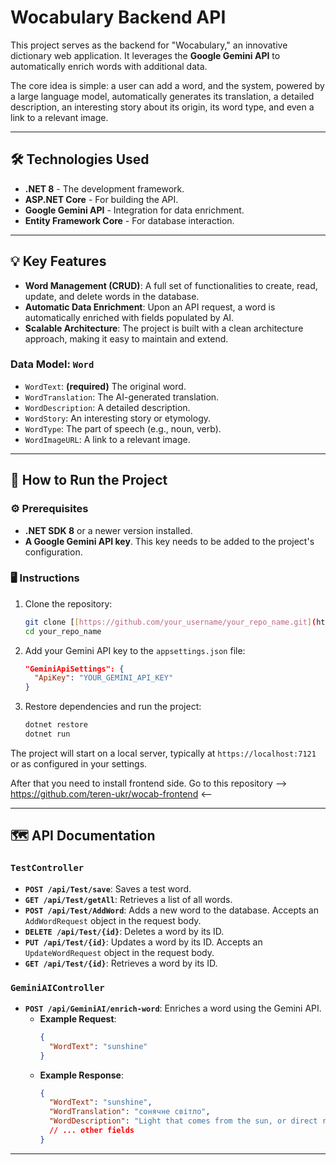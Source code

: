 # Wocabulary Backend API

This project serves as the backend for "Wocabulary," an innovative dictionary web application. It leverages the **Google Gemini API** to automatically enrich words with additional data.

The core idea is simple: a user can add a word, and the system, powered by a large language model, automatically generates its translation, a detailed description, an interesting story about its origin, its word type, and even a link to a relevant image.

---

## 🛠️ Technologies Used

* **.NET 8** - The development framework.
* **ASP.NET Core** - For building the API.
* **Google Gemini API** - Integration for data enrichment.
* **Entity Framework Core** - For database interaction.

---

## 💡 Key Features

* **Word Management (CRUD)**: A full set of functionalities to create, read, update, and delete words in the database.
* **Automatic Data Enrichment**: Upon an API request, a word is automatically enriched with fields populated by AI.
* **Scalable Architecture**: The project is built with a clean architecture approach, making it easy to maintain and extend.

### Data Model: `Word`

* `WordText`: **(required)** The original word.
* `WordTranslation`: The AI-generated translation.
* `WordDescription`: A detailed description.
* `WordStory`: An interesting story or etymology.
* `WordType`: The part of speech (e.g., noun, verb).
* `WordImageURL`: A link to a relevant image.

---

## 🚀 How to Run the Project

### ⚙️ Prerequisites

* **.NET SDK 8** or a newer version installed.
* **A Google Gemini API key**. This key needs to be added to the project's configuration.

### 🖥️ Instructions

1.  Clone the repository:
    ```bash
    git clone [[https://github.com/your_username/your_repo_name.git](https://github.com/your_username/your_repo_name.git)](https://github.com/teren-ukr/Wocablary_API.git)
    cd your_repo_name
    ```
2.  Add your Gemini API key to the `appsettings.json` file:
    ```json
    "GeminiApiSettings": {
      "ApiKey": "YOUR_GEMINI_API_KEY"
    }
    ```
3.  Restore dependencies and run the project:
    ```bash
    dotnet restore
    dotnet run
    ```
The project will start on a local server, typically at `https://localhost:7121` or as configured in your settings.

After that you need to install frontend side. Go to this repository --> https://github.com/teren-ukr/wocab-frontend <--

---

## 🗺️ API Documentation

### `TestController`

* **`POST /api/Test/save`**: Saves a test word.
* **`GET /api/Test/getAll`**: Retrieves a list of all words.
* **`POST /api/Test/AddWord`**: Adds a new word to the database. Accepts an `AddWordRequest` object in the request body.
* **`DELETE /api/Test/{id}`**: Deletes a word by its ID.
* **`PUT /api/Test/{id}`**: Updates a word by its ID. Accepts an `UpdateWordRequest` object in the request body.
* **`GET /api/Test/{id}`**: Retrieves a word by its ID.

### `GeminiAIController`

* **`POST /api/GeminiAI/enrich-word`**: Enriches a word using the Gemini API.
    * **Example Request**:
        ```json
        {
          "WordText": "sunshine"
        }
        ```
    * **Example Response**:
        ```json
        {
          "WordText": "sunshine",
          "WordTranslation": "сонячне світло",
          "WordDescription": "Light that comes from the sun, or direct rays of the sun...",
          // ... other fields
        }
        ```

---
